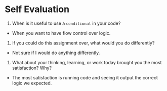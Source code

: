 # Self Evaluation

1. When is it useful to use a `conditional` in your code?
- When you want to have flow control over logic.
1. If you could do this assignment over, what would you do differently?
- Not sure if I would do anything differently.
1. What about your thinking, learning, or work today brought you the most satisfaction? Why?
- The most satisfaction is running code and seeing it output the correct logic we expected. 
